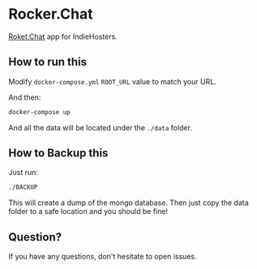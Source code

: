 # Rocker.Chat

[Roket.Chat](https://github.com/RocketChat/Rocket.Chat) app for IndieHosters.

## How to run this

Modify `docker-compose.yml` `ROOT_URL` value to match your URL.

And then:

```bash
docker-compose up
```

And all the data will be located under the `./data` folder.

## How to Backup this

Just run:

```bash
./BACKUP
```

This will create a dump of the mongo database. Then just copy the data folder to a safe location and you should be fine!

## Question?

If you have any questions, don't hesitate to open issues.
